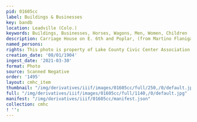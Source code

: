 ```yaml
---
pid: 01605cc
label: Buildings & Businesses
key: bandb
location: Leadville (Colo.)
keywords: Buildings, Businesses, Horses, Wagons, Men, Women, Children
description: Carriage House on E. 6th and Poplar, (from Martino Flanigan, 08/01/1904)
named_persons: 
rights: This photo is property of Lake County Civic Center Association.
creation_date: '08/01/1904'
ingest_date: '2021-03-30'
format: Photo
source: Scanned Negative
order: '1495'
layout: cmhc_item
thumbnail: "/img/derivatives/iiif/images/01605cc/full/250,/0/default.jpg"
full: "/img/derivatives/iiif/images/01605cc/full/1140,/0/default.jpg"
manifest: "/img/derivatives/iiif/01605cc/manifest.json"
collection: cmhc
! '': 
---
```

